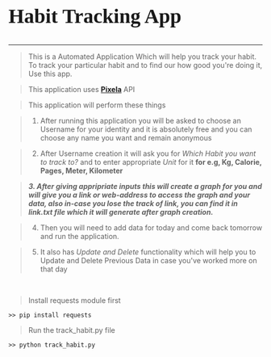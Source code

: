 ## 
<h2 style="font-family: Times New Roman, sans-serif; font-size: 40">Habit Tracking App</h2>

***

> This is a Automated Application Which will help you track your habit. To track your particular habit and to find our how good you're doing it, Use this app.

> This application uses **[Pixela](https://pixe.la/)** API

> This application will perform these things

> 1. After running this application you will be asked to choose an Username for your identity and it is absolutely free and you can choose any name you want and remain anonymous

> 2. After Username creation it will ask you for *Which Habit you want to track to?* and to enter appropriate *Unit* for it **for e.g, Kg, Calorie, Pages, Meter, Kilometer**

> ***3. After giving appripriate inputs this will create a graph for you and will give you a *link* or *web-address* to access the graph and your data, also in-case you lose the track of link, you can find it in *link.txt* file which it will generate after graph creation.***

> 4. Then you will need to add data for today and come back tomorrow and run the application.

> 5. It also has *Update and Delete* functionality which will help you to Update and Delete Previous Data in case you've worked more on that day

<br>


> Install requests module first

```
>> pip install requests
```

> Run the track_habit.py file 
```
>> python track_habit.py

```
